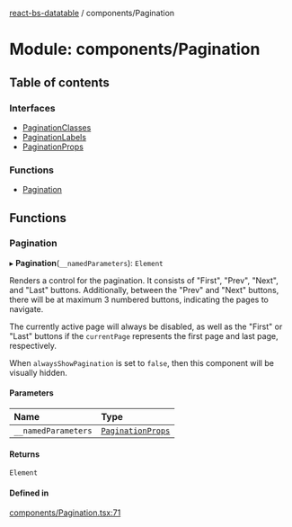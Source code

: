[react-bs-datatable](../README.md) / components/Pagination

# Module: components/Pagination

## Table of contents

### Interfaces

- [PaginationClasses](../interfaces/components_Pagination.PaginationClasses.md)
- [PaginationLabels](../interfaces/components_Pagination.PaginationLabels.md)
- [PaginationProps](../interfaces/components_Pagination.PaginationProps.md)

### Functions

- [Pagination](components_Pagination.md#pagination)

## Functions

### Pagination

▸ **Pagination**(`__namedParameters`): `Element`

Renders a control for the pagination. It consists of "First", "Prev",
"Next", and "Last" buttons. Additionally, between the "Prev" and "Next" buttons,
there will be at maximum 3 numbered buttons, indicating the pages to navigate.

The currently active page will always be disabled, as well as the "First" or "Last"
buttons if the `currentPage` represents the first page and last page, respectively.

When `alwaysShowPagination` is set to `false`, then this component will be visually hidden.

#### Parameters

| Name | Type |
| :------ | :------ |
| `__namedParameters` | [`PaginationProps`](../interfaces/components_Pagination.PaginationProps.md) |

#### Returns

`Element`

#### Defined in

[components/Pagination.tsx:71](https://github.com/imballinst/react-bs-datatable/blob/5dc1af4/src/components/Pagination.tsx#L71)
